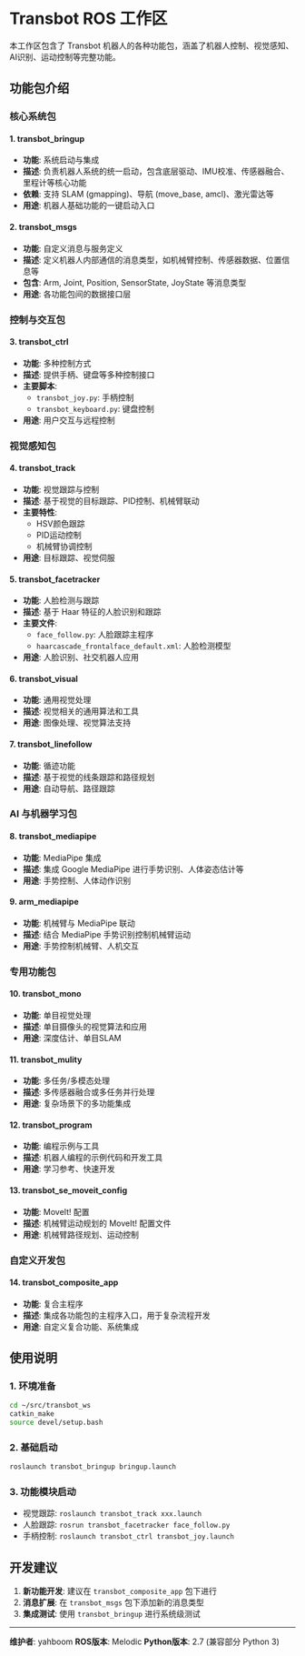 # Transbot ROS 工作区

本工作区包含了 Transbot 机器人的各种功能包，涵盖了机器人控制、视觉感知、AI识别、运动控制等完整功能。

## 功能包介绍

### 核心系统包

#### 1. **transbot_bringup**
- **功能**: 系统启动与集成
- **描述**: 负责机器人系统的统一启动，包含底层驱动、IMU校准、传感器融合、里程计等核心功能
- **依赖**: 支持 SLAM (gmapping)、导航 (move_base, amcl)、激光雷达等
- **用途**: 机器人基础功能的一键启动入口

#### 2. **transbot_msgs**
- **功能**: 自定义消息与服务定义
- **描述**: 定义机器人内部通信的消息类型，如机械臂控制、传感器数据、位置信息等
- **包含**: Arm, Joint, Position, SensorState, JoyState 等消息类型
- **用途**: 各功能包间的数据接口层

### 控制与交互包

#### 3. **transbot_ctrl**
- **功能**: 多种控制方式
- **描述**: 提供手柄、键盘等多种控制接口
- **主要脚本**:
  - `transbot_joy.py`: 手柄控制
  - `transbot_keyboard.py`: 键盘控制
- **用途**: 用户交互与远程控制

### 视觉感知包

#### 4. **transbot_track**
- **功能**: 视觉跟踪与控制
- **描述**: 基于视觉的目标跟踪、PID控制、机械臂联动
- **主要特性**:
  - HSV颜色跟踪
  - PID运动控制
  - 机械臂协调控制
- **用途**: 目标跟踪、视觉伺服

#### 5. **transbot_facetracker**
- **功能**: 人脸检测与跟踪
- **描述**: 基于 Haar 特征的人脸识别和跟踪
- **主要文件**:
  - `face_follow.py`: 人脸跟踪主程序
  - `haarcascade_frontalface_default.xml`: 人脸检测模型
- **用途**: 人脸识别、社交机器人应用

#### 6. **transbot_visual**
- **功能**: 通用视觉处理
- **描述**: 视觉相关的通用算法和工具
- **用途**: 图像处理、视觉算法支持

#### 7. **transbot_linefollow**
- **功能**: 循迹功能
- **描述**: 基于视觉的线条跟踪和路径规划
- **用途**: 自动导航、路径跟踪

### AI 与机器学习包

#### 8. **transbot_mediapipe**
- **功能**: MediaPipe 集成
- **描述**: 集成 Google MediaPipe 进行手势识别、人体姿态估计等
- **用途**: 手势控制、人体动作识别

#### 9. **arm_mediapipe**
- **功能**: 机械臂与 MediaPipe 联动
- **描述**: 结合 MediaPipe 手势识别控制机械臂运动
- **用途**: 手势控制机械臂、人机交互

### 专用功能包

#### 10. **transbot_mono**
- **功能**: 单目视觉处理
- **描述**: 单目摄像头的视觉算法和应用
- **用途**: 深度估计、单目SLAM

#### 11. **transbot_mulity**
- **功能**: 多任务/多模态处理
- **描述**: 多传感器融合或多任务并行处理
- **用途**: 复杂场景下的多功能集成

#### 12. **transbot_program**
- **功能**: 编程示例与工具
- **描述**: 机器人编程的示例代码和开发工具
- **用途**: 学习参考、快速开发

#### 13. **transbot_se_moveit_config**
- **功能**: MoveIt! 配置
- **描述**: 机械臂运动规划的 MoveIt! 配置文件
- **用途**: 机械臂路径规划、运动控制

### 自定义开发包

#### 14. **transbot_composite_app**
- **功能**: 复合主程序
- **描述**: 集成各功能包的主程序入口，用于复杂流程开发
- **用途**: 自定义复合功能、系统集成

## 使用说明

### 1. 环境准备
```bash
cd ~/src/transbot_ws
catkin_make
source devel/setup.bash
```

### 2. 基础启动
```bash
roslaunch transbot_bringup bringup.launch
```

### 3. 功能模块启动
- 视觉跟踪: `roslaunch transbot_track xxx.launch`
- 人脸跟踪: `rosrun transbot_facetracker face_follow.py`
- 手柄控制: `roslaunch transbot_ctrl transbot_joy.launch`

## 开发建议

1. **新功能开发**: 建议在 `transbot_composite_app` 包下进行
2. **消息扩展**: 在 `transbot_msgs` 包下添加新的消息类型
3. **集成测试**: 使用 `transbot_bringup` 进行系统级测试

---

**维护者**: yahboom
**ROS版本**: Melodic
**Python版本**: 2.7 (兼容部分 Python 3) 